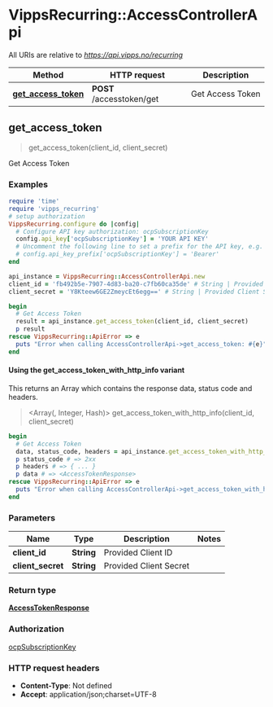 # VippsRecurring::AccessControllerApi

All URIs are relative to *https://api.vipps.no/recurring*

| Method | HTTP request | Description |
| ------ | ------------ | ----------- |
| [**get_access_token**](AccessControllerApi.md#get_access_token) | **POST** /accesstoken/get | Get Access Token |


## get_access_token

> <AccessTokenResponse> get_access_token(client_id, client_secret)

Get Access Token

### Examples

```ruby
require 'time'
require 'vipps_recurring'
# setup authorization
VippsRecurring.configure do |config|
  # Configure API key authorization: ocpSubscriptionKey
  config.api_key['ocpSubscriptionKey'] = 'YOUR API KEY'
  # Uncomment the following line to set a prefix for the API key, e.g. 'Bearer' (defaults to nil)
  # config.api_key_prefix['ocpSubscriptionKey'] = 'Bearer'
end

api_instance = VippsRecurring::AccessControllerApi.new
client_id = 'fb492b5e-7907-4d83-ba20-c7fb60ca35de' # String | Provided Client ID
client_secret = 'Y8Kteew6GE2ZmeycEt6egg==' # String | Provided Client Secret

begin
  # Get Access Token
  result = api_instance.get_access_token(client_id, client_secret)
  p result
rescue VippsRecurring::ApiError => e
  puts "Error when calling AccessControllerApi->get_access_token: #{e}"
end
```

#### Using the get_access_token_with_http_info variant

This returns an Array which contains the response data, status code and headers.

> <Array(<AccessTokenResponse>, Integer, Hash)> get_access_token_with_http_info(client_id, client_secret)

```ruby
begin
  # Get Access Token
  data, status_code, headers = api_instance.get_access_token_with_http_info(client_id, client_secret)
  p status_code # => 2xx
  p headers # => { ... }
  p data # => <AccessTokenResponse>
rescue VippsRecurring::ApiError => e
  puts "Error when calling AccessControllerApi->get_access_token_with_http_info: #{e}"
end
```

### Parameters

| Name | Type | Description | Notes |
| ---- | ---- | ----------- | ----- |
| **client_id** | **String** | Provided Client ID |  |
| **client_secret** | **String** | Provided Client Secret |  |

### Return type

[**AccessTokenResponse**](AccessTokenResponse.md)

### Authorization

[ocpSubscriptionKey](../README.md#ocpSubscriptionKey)

### HTTP request headers

- **Content-Type**: Not defined
- **Accept**: application/json;charset=UTF-8

